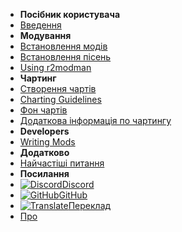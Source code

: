 - **Посібник користувача**
- [Введення](./)
- **Модування**
- [Встановлення модів](installing-mods)
- [Встановлення пісень](installing-songs)
- [Using r2modman](installing-r2modman)
- **Чартинг**
- [Створення чартів](creating-charts)
- [Charting Guidelines](charting-guidelines)
- [Фон чартів](chart-backgrounds)
- [Додаткова інформація по чартингу](misc-charting-info)
- **Developers**
- [Writing Mods](writing-mods)
- **Додатково**
- [Найчастіші питання](faq)
- **Посилання**
- [![Discord](https://icongr.am/simple/discord.svg?colored&size=16)Discord](https://discord.gg/KVzKRsbetJ)
- [![GitHub](https://icongr.am/simple/github.svg?color=808080&size=16)GitHub](https://github.com/tc-mods/TromboneChampModdingWiki)
- [![Translate](https://icongr.am/material/translate.svg?color=808080&size=16)Переклад](https://crowdin.com/project/trombone-champ-modding-wiki)
- [Про](about)
